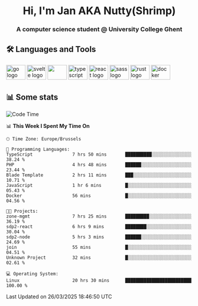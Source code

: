 <h1 align="center">Hi, I'm Jan AKA Nutty(Shrimp)</h1>
<h3 align="center">A computer science student @ University College Ghent</h3>

<h2 align="left">🛠️ Languages and Tools</h2>

###

<div align="left">
  <img src="https://cdn.jsdelivr.net/gh/devicons/devicon/icons/go/go-original.svg" height="40" width="52" alt="go logo"  />
  <img src="https://cdn.jsdelivr.net/gh/devicons/devicon@latest/icons/svelte/svelte-original.svg"  height="40" width="52" alt="svelte logo" />
  <img src="https://cdn.jsdelivr.net/gh/devicons/devicon@latest/icons/tailwindcss/tailwindcss-original.svg" height="40" width="52" />
  <img src="https://cdn.jsdelivr.net/gh/devicons/devicon/icons/typescript/typescript-original.svg" height="40" width="52" alt="typescript logo"  />
  <img src="https://cdn.jsdelivr.net/gh/devicons/devicon/icons/react/react-original.svg" height="40" width="52" alt="react logo"  />
  <img src="https://cdn.jsdelivr.net/gh/devicons/devicon/icons/sass/sass-original.svg" height="40" width="52" alt="sass logo"  />
  <img src="https://cdn.jsdelivr.net/gh/devicons/devicon@latest/icons/rust/rust-original.svg" height="40" width="52" alt="rust logo" />
  <img src="https://cdn.jsdelivr.net/gh/devicons/devicon/icons/docker/docker-original.svg" height="40" width="52" alt="docker logo"  />
</div>

<h2>📊 Some stats</h2>

<!--START_SECTION:waka-->
![Code Time](http://img.shields.io/badge/Code%20Time-5%2C783%20hrs%2019%20mins-blue)

📊 **This Week I Spent My Time On** 

```text
🕑︎ Time Zone: Europe/Brussels

💬 Programming Languages: 
TypeScript               7 hrs 50 mins       ██████████░░░░░░░░░░░░░░░   38.24 % 
PHP                      4 hrs 48 mins       ██████░░░░░░░░░░░░░░░░░░░   23.44 % 
Blade Template           2 hrs 11 mins       ███░░░░░░░░░░░░░░░░░░░░░░   10.71 % 
JavaScript               1 hr 6 mins         █░░░░░░░░░░░░░░░░░░░░░░░░   05.43 % 
Docker                   56 mins             █░░░░░░░░░░░░░░░░░░░░░░░░   04.56 % 

🐱‍💻 Projects: 
zone-mgmt                7 hrs 25 mins       █████████░░░░░░░░░░░░░░░░   36.19 % 
sdp2-react               6 hrs 9 mins        ████████░░░░░░░░░░░░░░░░░   30.04 % 
sdp2-node                5 hrs 3 mins        ██████░░░░░░░░░░░░░░░░░░░   24.69 % 
join                     55 mins             █░░░░░░░░░░░░░░░░░░░░░░░░   04.51 % 
Unknown Project          32 mins             █░░░░░░░░░░░░░░░░░░░░░░░░   02.61 % 

💻 Operating System: 
Linux                    20 hrs 30 mins      █████████████████████████   100.00 % 
```


 Last Updated on 26/03/2025 18:46:50 UTC
<!--END_SECTION:waka-->
